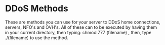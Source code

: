 # DDoS Methods
These are methods you can use for your server to DDoS home connections, servers, NFO's and OVH's.
All of these can to be executed by having them in your current directory, then typing: chmod 777 (filename) , then, type ./(filename) to use the method.
